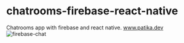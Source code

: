 # chatrooms-firebase-react-native
Chatrooms app with firebase and react native.
www.patika.dev
![firebase-chat](https://user-images.githubusercontent.com/31244930/174200432-80a1ca8f-aacc-443c-9156-c4f9ca9f6102.png)
